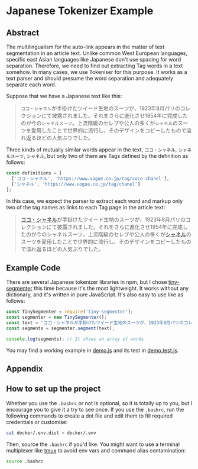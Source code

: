 # Japanese Tokenizer Example

## Abstract

The multilingualism for the auto-link appears in the matter of text segmentation in an article text. Unlike common West European languages, specific east Asian languages like Japanese don't use spacing for word separation. Therefore, we need to find out extracting Tag words in a text somehow. In many cases, we use Tokeniser for this purpose. It works as a text parser and should presume the word separation and adequately separate each word.

Suppose that we have a Japanese text like this:

> `ココ・シャネル`が手掛けたツイード生地のスーツが、1923年8月パリのコレクションにて披露されました。それをさらに進化させ1954年に完成したのが今の`シャネルスーツ`。上流階級のセレブや公人の多くが`シャネル`のスーツを愛用したことで世界的に流行し、そのデザインをコピーしたもので溢れ返るほどの人気ぶりでした。

Three kinds of mutually similar words appear in the text, `ココ・シャネル`, `シャネルスーツ`, `シャネル`, but only two of them are Tags defined by the definition as follows:

```javascript
const definitions = [
  ['ココ・シャネル', 'https://www.vogue.co.jp/tag/coco-chanel'],
  ['シャネル', 'https://www.vogue.co.jp/tag/chanel']
];
```

In this case, we expect the parser to extract each word and markup only two of the tag names as links to each Tag page in the article text:

> <a href="https://www.vogue.co.jp/tag/coco-chanel">ココ・シャネル</a>が手掛けたツイード生地のスーツが、1923年8月パリのコレクションにて披露されました。それをさらに進化させ1954年に完成したのが今のシャネルスーツ。上流階級のセレブや公人の多くが<a href="https://www.vogue.co.jp/tag/chanel">シャネル</a>のスーツを愛用したことで世界的に流行し、そのデザインをコピーしたもので溢れ返るほどの人気ぶりでした。

## Example Code

There are several Japanese tokenizer libraries in npm, but I chose
[tiny-segmenter](https://www.npmjs.com/package/tiny-segmenter) this time because it's the most lightweight. It works without any dictionary, and it's written in pure JavaScript. It's also easy to use like as follows:

```javascript
const TinySegmenter = require('tiny-segmenter');
const segmenter = new TinySegmenter();
const text = 'ココ・シャネルが手掛けたツイード生地のスーツが、1923年8月パリのコレクションにて披露されました。それをさらに進化させ1954年に完成したのが今のシャネルスーツ。上流階級のセレブや公人の多くがシャネルのスーツを愛用したことで世界的に流行し、そのデザインをコピーしたもので溢れ返るほどの人気ぶりでした。';
const segments = segmenter.segment(text);

console.log(segments); // It shows an array of words
```

You may find a working example in [demo.js](project/demo.js) and its test in [demo.test.js](project/demo.test.js).

## Appendix

## How to set up the project

Whether you use the `.bashrc` or not is optional, so it is totally up to you, but I encourage you to give it a try to see once. If you use the `.bashrc`, run the following commands to create a dot file and edit them to fill required credentials or customise:

```bash
cat docker/.env.dist > docker/.env
```

Then, source the `.bashrc` if you'd like. You might want to use a terminal multiplexer like [tmux](https://github.com/tmux/tmux/wiki) to avoid env vars and command alias contamination:

```bash
source .bashrc
```
